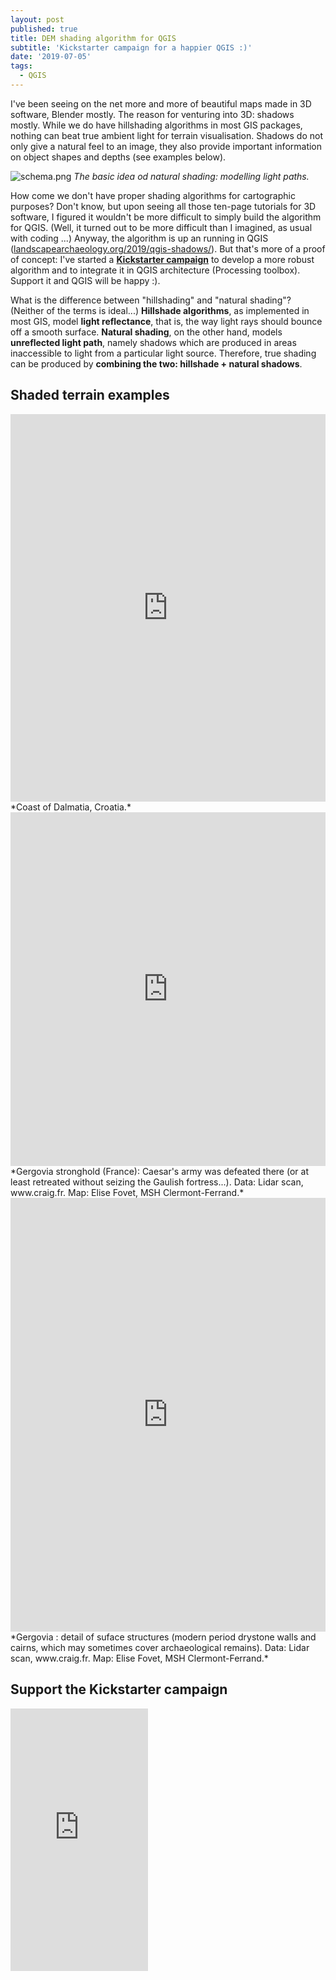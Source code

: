 ```yaml
---
layout: post
published: true
title: DEM shading algorithm for QGIS
subtitle: 'Kickstarter campaign for a happier QGIS :)'
date: '2019-07-05'
tags:
  - QGIS
---
```

I've been seeing on the net more and more of beautiful maps made in 3D software, Blender mostly. The reason for venturing into 3D: shadows mostly. While we do have hillshading algorithms in most GIS packages, nothing can beat true ambient light for terrain visualisation. Shadows do not only give a natural feel to an image, they also provide important information on object shapes and depths (see examples below).

![schema.png]({{site.baseurl}}/figures/schema.png)
*The basic idea od natural shading: modelling light paths.*

How come we don't have proper shading algorithms for cartographic purposes? Don't know, but upon seeing all those ten-page tutorials for 3D software, I figured it wouldn't be more difficult to simply build the algorithm for QGIS. (Well, it turned out to be more difficult than I imagined, as usual with coding ...) Anyway, the algorithm is up an running in QGIS ([landscapearchaeology.org/2019/qgis-shadows/](https://landscapearchaeology.org/2019/qgis-shadows/)). But that's more of a proof of concept: I've started a [**Kickstarter campaign**](https://www.kickstarter.com/projects/archaeology/terrain-shading-plugin-for-qgis) to develop a more robust algorithm and to integrate it in QGIS architecture (Processing toolbox). Support it and QGIS will be happy :). 

What is the difference between "hillshading" and "natural shading"? (Neither of the terms is ideal...) **Hillshade algorithms**, as implemented in most GIS, model **light reflectance**, that is, the way light rays should bounce off a smooth surface. **Natural shading**, on the other hand, models **unreflected light path**, namely shadows which are produced in areas inaccessible to light from a particular light source. Therefore, true shading can be produced by **combining the two: hillshade + natural shadows**.     

## Shaded terrain examples

<iframe frameborder="0" class="juxtapose" width="100%" height="620" src="https://cdn.knightlab.com/libs/juxtapose/latest/embed/index.html?uid=455cca0e-9f05-11e9-b9b8-0edaf8f81e27"></iframe>
*Coast of Dalmatia, Croatia.*

<iframe frameborder="0" class="juxtapose" width="100%" height="566" src="https://cdn.knightlab.com/libs/juxtapose/latest/embed/index.html?uid=9c44cc92-9ffd-11e9-b9b8-0edaf8f81e27"></iframe>
*Gergovia stronghold (France): Caesar's army was defeated there (or at least retreated without seizing the Gaulish fortress...). Data: Lidar scan, www.craig.fr. Map: Elise Fovet, MSH Clermont-Ferrand.* 

<iframe frameborder="0" class="juxtapose" width="100%" height="694" src="https://cdn.knightlab.com/libs/juxtapose/latest/embed/index.html?uid=dee230c4-9fff-11e9-b9b8-0edaf8f81e27"></iframe>
*Gergovia : detail of suface structures (modern period drystone walls and cairns, which may sometimes cover archaeological remains).
Data: Lidar scan, www.craig.fr. Map: Elise Fovet, MSH Clermont-Ferrand.* 

## Support the Kickstarter campaign
<iframe src="https://www.kickstarter.com/projects/archaeology/terrain-shading-plugin-for-qgis/widget/card.html?v=2" width="220" height="420" frameborder="0" scrolling="no"></iframe>
